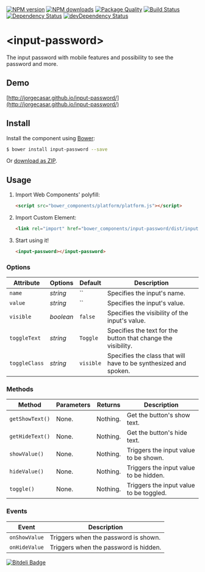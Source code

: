[![NPM version](http://img.shields.io/npm/v/input-password.svg?style=flat)](http://npmjs.org/input-password)
[![NPM downloads](http://img.shields.io/npm/dm/input-password.svg?style=flat)](http://npmjs.org/input-password)
[![Package Quality](http://npm.packagequality.com/shield/input-password.png)](http://packagequality.com/#?package=input-password)
[![Build Status](https://secure.travis-ci.org/jorgecasar/input-password.svg?branch=master)](http://travis-ci.org/jorgecasar/input-password)
[![Dependency Status](https://david-dm.org/jorgecasar/input-password.svg?theme=shields.io)](https://david-dm.org/jorgecasar/input-password)
[![devDependency Status](https://david-dm.org/jorgecasar/input-password/dev-status.svg?theme=shields.io)](https://david-dm.org/jorgecasar/input-password#info=devDependencies)

# &lt;input-password&gt;

The input password with mobile features and possibility to see the password and more.

## Demo

[http://jorgecasar.github.io/input-password/](http://jorgecasar.github.io/input-password/)

## Install

Install the component using [Bower](http://bower.io/):

```sh
$ bower install input-password --save
```

Or [download as ZIP](https://github.com/jorgecasar/input-password/archive/gh-pages.zip).

## Usage

1. Import Web Components' polyfill:

	```html
	<script src="bower_components/platform/platform.js"></script>
	```

2. Import Custom Element:

	```html
	<link rel="import" href="bower_components/input-password/dist/input-password.html">
	```

3. Start using it!

	```html
	<input-password></input-password>
	```

### Options

Attribute     | Options    | Default   | Description
---           | ---        | ---       | ---
`name`        | *string*   | ``        | Specifies the input's name.
`value`       | *string*   | ``        | Specifies the input's value.
`visible`     | *boolean*  | `false`   | Specifies the visibility of the input's value.
`toggleText`  | *string*   | `Toggle`  | Specifies the text for the button that change the visibility.
`toggleClass` | *string*   | `visible` | Specifies the class that will have to be synthesized and spoken.

### Methods

Method          | Parameters     | Returns            | Description
---             | ---            | ---                | ---
`getShowText()` | None.          | Nothing.           | Get the button's show text.
`getHideText()` | None.          | Nothing.           | Get the button's hide text.
`showValue()`   | None.          | Nothing.           | Triggers the input value to be shown.
`hideValue()`   | None.          | Nothing.           | Triggers the input value to be hidden.
`toggle()`      | None.          | Nothing.           | Triggers the input value to be toggled.

### Events

Event         | Description
---           | ---
`onShowValue` | Triggers when the password is shown.
`onHideValue` | Triggers when the password is hidden.


[![Bitdeli Badge](https://d2weczhvl823v0.cloudfront.net/jorgecasar/input-password/trend.png)](https://bitdeli.com/free "Bitdeli Badge")

